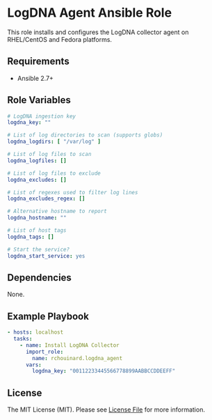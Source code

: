 # LogDNA Agent Ansible Role

This role installs and configures the LogDNA collector agent on RHEL/CentOS and Fedora platforms.

## Requirements

* Ansible 2.7+

## Role Variables

``` yaml
# LogDNA ingestion key
logdna_key: ""

# List of log directories to scan (supports globs)
logdna_logdirs: [ "/var/log" ]

# List of log files to scan
logdna_logfiles: []

# List of log files to exclude
logdna_excludes: []

# List of regexes used to filter log lines
logdna_excludes_regex: []

# Alternative hostname to report
logdna_hostname: ""

# List of host tags
logdna_tags: []

# Start the service?
logdna_start_service: yes
```

## Dependencies

None.

## Example Playbook

``` yaml
- hosts: localhost
  tasks:
    - name: Install LogDNA Collector
      import_role:
        name: rchouinard.logdna_agent
      vars:
        logdna_key: "00112233445566778899AABBCCDDEEFF"
```

## License

The MIT License (MIT). Please see [License File](LICENSE.md) for more information.
